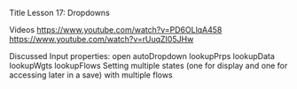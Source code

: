 Title
Lesson 17: Dropdowns

Videos
https://www.youtube.com/watch?v=PD6OLlqA458
https://www.youtube.com/watch?v=rUuqZI05JHw

Discussed
Input properties:
	open
	autoDropdown
	lookupPrps
	lookupData
	lookupWgts
	lookupFlows
Setting multiple states (one for display and one for accessing later in a save) with multiple flows